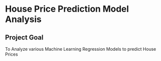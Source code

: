 # House Price Prediction Model Analysis

## Project Goal

To Analyze various Machine Learning Regression Models to predict House Prices



